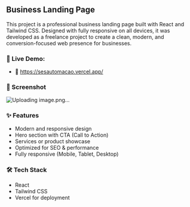 ## Business Landing Page
This project is a professional business landing page built with React and Tailwind CSS. Designed with fully responsive on all devices, it was developed as a freelance project to create a clean, modern, and conversion-focused web presence for businesses.

### 🚀 Live Demo:
- 🔗 https://sesautomacao.vercel.app/

### 📸 Screenshot
![Uploading image.png…]()


### ✨ Features
- Modern and responsive design  
- Hero section with CTA (Call to Action)  
- Services or product showcase  
- Optimized for SEO & performance  
- Fully responsive (Mobile, Tablet, Desktop)

### 🛠️ Tech Stack
- React
- Tailwind CSS
- Vercel for deployment

